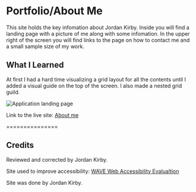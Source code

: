 # Portfolio/About Me

This site holds the key infomation about Jordan Kirby. Inside you will find a landing page with a picture of me along with some infomation. In the upper right of the screen you will find links to the page on how to contact me and a small sample size of my work.

## What I Learned

At first I had a hard time visualizing a grid layout for all the contents until I added a visual guide on the top of the screen. I also made a nested grid guild.


![Application landing page](https://feizhi255.github.io/Responsive-Portfolio/Assets/Images/2020-08-01.png)

Link to the live site: [About me](https://feizhi255.github.io/Responsive-Portfolio/)

===============
## Credits

Reviewed and corrected by Jordan Kirby.

Site used to improve accessibility: [WAVE Web Accessibility Evalualtion](https://wave.webaim.org/)

Site was done by Jordan Kirby.